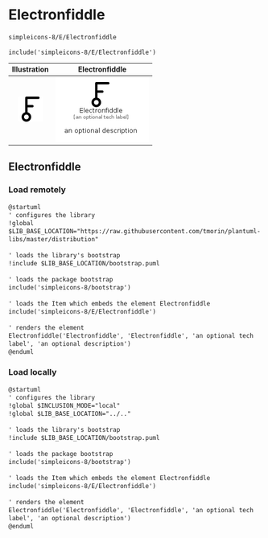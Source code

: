# Electronfiddle


```text
simpleicons-8/E/Electronfiddle
```

```text
include('simpleicons-8/E/Electronfiddle')
```



| Illustration | Electronfiddle |
| :---: | :---: |
| ![illustration for Illustration](../../simpleicons-8/E/Electronfiddle.png) | ![illustration for Electronfiddle](../../simpleicons-8/E/Electronfiddle.Local.png) |




## Electronfiddle

### Load remotely
```plantuml
@startuml
' configures the library
!global $LIB_BASE_LOCATION="https://raw.githubusercontent.com/tmorin/plantuml-libs/master/distribution"

' loads the library's bootstrap
!include $LIB_BASE_LOCATION/bootstrap.puml

' loads the package bootstrap
include('simpleicons-8/bootstrap')

' loads the Item which embeds the element Electronfiddle
include('simpleicons-8/E/Electronfiddle')

' renders the element
Electronfiddle('Electronfiddle', 'Electronfiddle', 'an optional tech label', 'an optional description')
@enduml
```

### Load locally
```plantuml
@startuml
' configures the library
!global $INCLUSION_MODE="local"
!global $LIB_BASE_LOCATION="../.."

' loads the library's bootstrap
!include $LIB_BASE_LOCATION/bootstrap.puml

' loads the package bootstrap
include('simpleicons-8/bootstrap')

' loads the Item which embeds the element Electronfiddle
include('simpleicons-8/E/Electronfiddle')

' renders the element
Electronfiddle('Electronfiddle', 'Electronfiddle', 'an optional tech label', 'an optional description')
@enduml
```

